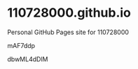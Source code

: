 # 110728000.github.io
Personal GitHub Pages site for 110728000


































































mAF7ddp

dbwML4dDlM
